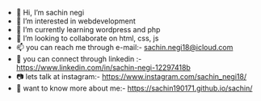 - 👋 Hi, I’m sachin negi
- 👀 I’m interested in webdevelopment
- 🌱 I’m currently learning wordpress and php
- 💞️ I’m looking to collaborate on html, css, js
- 📫 you can reach me through e-mail:- sachin.negi18@icloud.com
- 🔗 you can connect through linkedin :- https://www.linkedin.com/in/sachin-negi-12297418b
- 📷 lets talk at instagram:- https://www.instagram.com/sachin_negi18/
- 🙋 want to know more about me:- https://sachin190171.github.io/sachin/
<!---
sachin190171/sachin190171 is a ✨ special ✨ repository because its `README.md` (this file) appears on your GitHub profile.
You can click the Preview link to take a look at your changes.
--->
